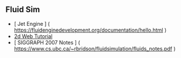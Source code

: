 ## Fluid Sim

* [ Jet Engine ] ( https://fluidenginedevelopment.org/documentation/hello.html )
* [ 2d Web Tutorial ]( http://jamie-wong.com/2016/08/05/webgl-fluid-simulation/ )
* [ SIGGRAPH 2007 Notes ] ( https://www.cs.ubc.ca/~rbridson/fluidsimulation/fluids_notes.pdf )
